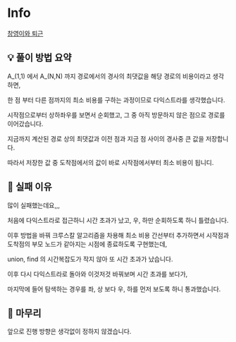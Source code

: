 # Info
[창영이와 퇴근](https://www.acmicpc.net/problem/22116)

## 💡 풀이 방법 요약

A_(1,1) 에서 A_(N,N) 까지 경로에서의 경사의 최댓값을 해당 경로의 비용이라고 생각하면,

한 점 부터 다른 점까지의 최소 비용를 구하는 과정이므로 다익스트라를 생각했습니다.

시작점으로부터 상하좌우를 보면서 순회했고, 그 중 아직 방문하지 않은 점으로 경로를 이어갔습니다.

지금까지 계산된 경로 상의 최댓값과 이전 점과 지금 점 사이의 경사중 큰 값을 저장합니다.

따라서 저장한 값 중 도착점에서의 값이 바로 시작점에서부터 최소 비용이 됩니디.

## 👀 실패 이유

많이 실패했는데요,,,

처음에 다익스트라로 접근하니 시간 초과가 났고, 우, 하만 순회하도록 하니 틀렸습니다.

이후 방법을 바꿔 크루스칼 알고리즘을 차용해 최소 비용 간선부터 추가하면서 시작점과 도착점의 부모 노드가 같아지는 시점에 종료하도록 구현했는데,

union, find 의 시간복잡도가 작지 않아 또 시간 초과가 났습니다.

이후 다시 다익스트라로 돌아와 이것저것 바꿔보며 시간 초과를 보다가,

마지막에 들어 탐색하는 경우를 좌, 상 보다 우, 하를 먼저 보도록 하니 통과했습니다.

## 🙂 마무리

앞으로 진행 방향은 생각없이 정하지 않겠습니다.